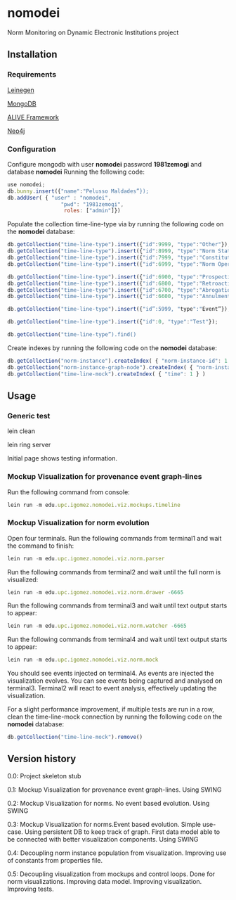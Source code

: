 # nomodei
Norm Monitoring on Dynamic Electronic Institutions project

## Installation
### Requirements
[Leinegen](https://github.com/technomancy/leiningen)

[MongoDB](https://www.mongodb.org/)

[ALIVE Framework](http://sourceforge.net/projects/ict-alive/)

[Neo4j](http://neo4j.com/download/)
### Configuration
Configure mongodb with user **nomodei** password **1981zemogi** and database **nomodei**
Running the following code:
```javascript
use nomodei;
db.bunny.insert({"name":"Pelusso Maldades”});
db.addUser( { "user" : "nomodei",
                 "pwd": "1981zemogi",
                  roles: ["admin"]})
```

Populate the collection time-line-type via by running the following code on the **nomodei** database:
 ```javascript
db.getCollection("time-line-type").insert({"id":9999, "type":"Other"});
db.getCollection("time-line-type").insert({"id":8999, "type":"Norm State"});
db.getCollection("time-line-type").insert({"id":7999, "type":"Constitutive Entailment"});
db.getCollection("time-line-type").insert({"id":6999, "type":"Norm Operation"});

db.getCollection("time-line-type").insert({"id":6900, "type":"Prospective Promulgation"});
db.getCollection("time-line-type").insert({"id":6800, "type":"Retroactive Promulgation"});
db.getCollection("time-line-type").insert({"id":6700, "type":"Abrogation"});
db.getCollection("time-line-type").insert({"id":6600, "type":"Annulment"});

db.getCollection("time-line-type").insert({"id”:5999, "type":"Event”});

db.getCollection("time-line-type").insert({"id":0, "type":"Test"});

db.getCollection("time-line-type”).find()
```

Create indexes  by running the following code on the **nomodei** database:
 ```javascript
db.getCollection("norm-instance").createIndex( { "norm-instance-id": 1 } )
db.getCollection("norm-instance-graph-node").createIndex( { "norm-instance-id": 1 } )
db.getCollection("time-line-mock").createIndex( { "time": 1 } )
```
## Usage
### Generic test
lein clean

lein ring server

Initial page shows testing information.
### Mockup Visualization for provenance event graph-lines
Run the following command from console:
```javascript
lein run -m edu.upc.igomez.nomodei.viz.mockups.timeline
```

### Mockup Visualization for norm evolution
Open four terminals.
Run the following commands from terminal1 and wait the command to finish:
```javascript
lein run -m edu.upc.igomez.nomodei.viz.norm.parser
```
Run the following commands from terminal2 and wait until the full norm is visualized:
```javascript
lein run -m edu.upc.igomez.nomodei.viz.norm.drawer -6665
```
Run the following commands from terminal3 and wait until text output starts to appear:
```javascript
lein run -m edu.upc.igomez.nomodei.viz.norm.watcher -6665
```
Run the following commands from terminal4 and wait until text output starts to appear:
```javascript
lein run -m edu.upc.igomez.nomodei.viz.norm.mock
```
You should see events injected on terminal4. As events are injected the visualization evolves. You can see events being captured and analysed on terminal3. Terminal2 will react to event analysis, effectively updating the visualization.

For a slight performance improvement, if multiple tests are run in a row, clean the time-line-mock connection by running the following code on the **nomodei** database:
```javascript
db.getCollection("time-line-mock").remove()
```

## Version history
0.0: Project skeleton stub

0.1: Mockup Visualization for provenance event graph-lines. Using SWING

0.2: Mockup Visualization for norms. No event based evolution. Using SWING

0.3: Mockup Visualization for norms.Event based evolution. Simple use-case. Using persistent DB to keep track of graph. First data model able to be connected with better visualization components. Using SWING

0.4: Decoupling norm instance population from visualization. Improving use of constants from properties file.

0.5: Decoupling visualization from mockups and control loops. Done for norm visualizations. Improving data model. Improving visualization. Improving tests.